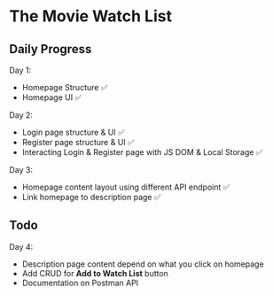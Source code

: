 # The Movie Watch List 

## Daily Progress

Day 1: 
- Homepage Structure ✅
- Homepage UI ✅

Day 2:
- Login page structure & UI ✅
- Register page structure & UI ✅
- Interacting Login & Register page with JS DOM & Local Storage ✅

Day 3:

- Homepage content layout using different API endpoint ✅
- Link homepage to description page ✅

## Todo


Day 4:
- Description page content depend on what you click on homepage
- Add CRUD for **Add to Watch List** button
- Documentation on Postman API